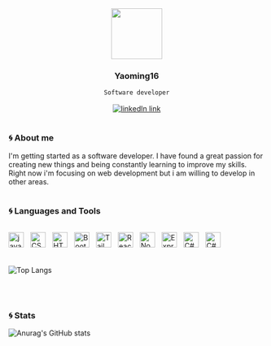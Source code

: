 
<div id="header" align="center">

<img src="https://media.giphy.com/media/M9gbBd9nbDrOTu1Mqx/giphy.gif" width="100"/>

### Yaoming16 ###
` Software developer `
<div id="badges" style="margin-top: 1rem">
    <a href="https://www.linkedin.com/in/pablo-javier-perez-gimenez/" target="_blank" >
    <img src="https://img.shields.io/badge/LinkedIn-blue?logo=linkedin&logoColor=white&style=for-the-badge" alt="linkedIn link">
    <a/>
</div>

# #

</div>

### :cyclone: About me

I'm getting started as a software developer. I have found a great passion for creating new things and being constantly learning to improve my skills. Right now i'm focusing on web development but i am willing to develop in other areas. 

# #

### :cyclone: Languages and Tools

<div>

<img src="https://cdn.jsdelivr.net/gh/devicons/devicon@latest/icons/javascript/javascript-original.svg" align="left" alt="javaScript" width="30px" style="padding-right: 10px; margin-top: 1rem" />

<img src="https://cdn.jsdelivr.net/gh/devicons/devicon@latest/icons/css3/css3-plain.svg" align="left" alt="CSS" width="30px" style="padding-right: 10px; margin-top: 1rem" />

<img src="https://cdn.jsdelivr.net/gh/devicons/devicon@latest/icons/html5/html5-plain.svg" align="left" alt="HTML" width="30px" style="padding-right: 10px; margin-top: 1rem" />

<img src="https://cdn.jsdelivr.net/gh/devicons/devicon@latest/icons/typescript/typescript-original.svg" align="left" alt="Bootstrap" width="30px" style="padding-right: 10px; margin-top: 1rem" />

<img src="https://cdn.jsdelivr.net/gh/devicons/devicon@latest/icons/tailwindcss/tailwindcss-original.svg" align="left" alt="Tailwind" width="30px" style="padding-right: 10px; margin-top: 1rem" />

<img src="https://cdn.jsdelivr.net/gh/devicons/devicon@latest/icons/react/react-original.svg" align="left" alt="React" width="30px" style="padding-right: 10px; margin-top: 1rem" />

<img src="https://cdn.jsdelivr.net/gh/devicons/devicon@latest/icons/nodejs/nodejs-plain.svg" align="left" alt="Node.js" width="30px" style="padding-right: 10px; margin-top: 1rem" />

<img src="https://cdn.jsdelivr.net/gh/devicons/devicon@latest/icons/express/express-original.svg" align="left" alt="Express" width="30px" style="padding-right: 10px; margin-top: 1rem" />

<img src="https://cdn.jsdelivr.net/gh/devicons/devicon@latest/icons/csharp/csharp-original.svg" align="left" alt="C#" width="30px" style="padding-right: 10px; margin-top: 1rem"/>

<img src="https://cdn.jsdelivr.net/gh/devicons/devicon@latest/icons/linuxmint/linuxmint-original.svg"  align="left" alt="C#" width="30px" style="padding-right: 10px; margin-top: 1rem"/>
          
</div>

<br/>
<br/>
<br/>
<br/>


![Top Langs](https://github-readme-stats.vercel.app/api/top-langs/?username=yaoming16&layout=compact&theme=radical&langs_count=10)

<br/>

#

### :cyclone: Stats 

![Anurag's GitHub stats](https://github-readme-stats.vercel.app/api?username=yaoming16&show_icons=true&theme=radical&rank_icon=github)
